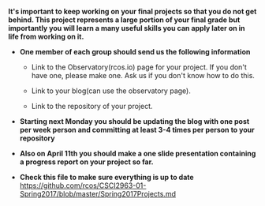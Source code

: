 **It's important to keep working on your final projects so that you do not get behind. This  project represents a large portion of your final grade but importantly you will learn a many useful skills you can apply later on in life from working on it.**

- **One member of each group should send us the following information**

  - Link to the Observatory(rcos.io) page for your project. If you don't have one, please make one. Ask us if you don't know how to do this.

  - Link to your blog(can use the observatory page).

  - Link to the repository of your project.

- **Starting next Monday you should be updating the blog with one post per week person and committing at least 3-4 times per person to your repository**

- **Also on April 11th you should make a one slide presentation containing a progress report on your project so far.**

- **Check this file to make sure everything is up to date** 
https://github.com/rcos/CSCI2963-01-Spring2017/blob/master/Spring2017Projects.md

